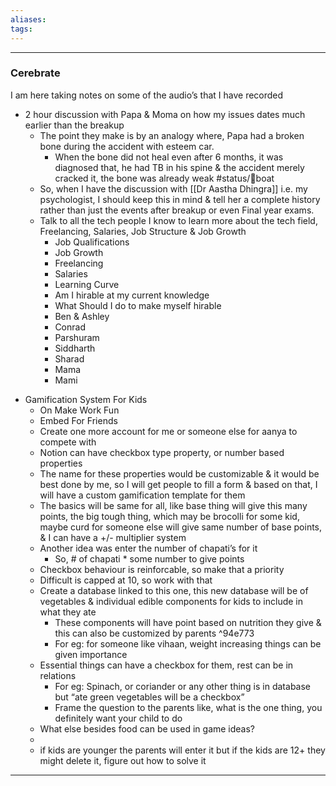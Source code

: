 ```yaml
---
aliases:
tags:
---
```

---
### Cerebrate
I am here taking notes on some of the audio’s that I have recorded
- 2 hour discussion with Papa & Moma on how my issues dates much earlier than the breakup
	- The point they make is by an analogy where, Papa had a broken bone during the accident with esteem car.
		- When the bone did not heal even after 6 months, it was diagnosed that, he had TB in his spine & the accident merely cracked it, the bone was already weak #status/🍃boat 
	- So, when I have the discussion with [[Dr Aastha Dhingra]] i.e. my psychologist, I should keep this in mind & tell her a complete history rather than just the events after breakup or even Final year exams.
	- Talk to all the tech people I know to learn more about the tech field, Freelancing, Salaries, Job Structure & Job Growth  
	    * Job Qualifications  
	    * Job Growth  
	    * Freelancing  
	    * Salaries  
	    * Learning Curve  
	    * Am I hirable at my current knowledge  
	    * What Should I do to make myself hirable  
	    * Ben & Ashley  
	    * Conrad  
	    * Parshuram  
	    * Siddharth  
	    * Sharad  
	    * Mama  
	    * Mami
* Gamification System For Kids
	- On Make Work Fun
	- Embed For Friends
	- Create one more account for me or someone else for aanya to compete with
	- Notion can have checkbox type property, or number based properties
	- The name for these properties would be customizable & it would be best done by me, so I will get people to fill a form & based on that, I will have a custom gamification template for them
	- The basics will be same for all, like base thing will give this many points, the big tough thing, which may be brocolli for some kid, maybe curd for someone else will give same number of base points, & I can have a +/- multiplier system
	- Another idea was enter the number of chapati’s for it
	    - So, # of chapati * some number to give points
	- Checkbox behaviour is reinforcable, so make that a priority
	- Difficult is capped at 10, so work with that
	- Create a database linked to this one, this new database will be of vegetables & individual edible components for kids to include in what they ate
	    - These components will have point based on nutrition they give & this can also be customized by parents ^94e773
	    - For eg: for someone like vihaan, weight increasing things can be given importance
	- Essential things can have a checkbox for them, rest can be in relations
	    - For eg: Spinach, or coriander or any other thing is in database but “ate green vegetables will be a checkbox”
	    - Frame the question to the parents like, what is the one thing, you definitely want your child to do
	- What else besides food can be used in game ideas?
	- 
	- if kids are younger the parents will enter it but if the kids are 12+ they might delete it, figure out how to solve it
--- 
